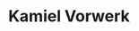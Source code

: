 ---
category: residents
layout: post
title: Kamiel Vorwerk
profession: 
image: /images/residents/kamielvorwerk_01.png
---